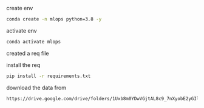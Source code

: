 create env
```bash
conda create -n mlops python=3.8 -y
```

activate env
```bash
conda activate mlops
```
created a req file

install the req
```bash
pip install -r requirements.txt
```
download the data from
```bash
https://drive.google.com/drive/folders/1Uxb8m0YDwVGjtAL8c9_7nXyobE2yGIlh?usp=sharing
```